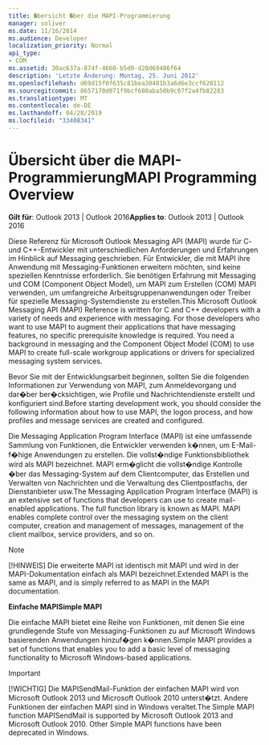 ```yaml
---
title: �bersicht �ber die MAPI-Programmierung
manager: soliver
ms.date: 11/16/2014
ms.audience: Developer
localization_priority: Normal
api_type:
- COM
ms.assetid: 30ac637a-874f-4660-b5d0-d28d69486f64
description: 'Letzte Änderung: Montag, 25. Juni 2012'
ms.openlocfilehash: d69d15f0f635c81bea30401b3a6d6e3ccf620112
ms.sourcegitcommit: 8657170d071f9bcf680aba50b9c07f2a4fb82283
ms.translationtype: MT
ms.contentlocale: de-DE
ms.lasthandoff: 04/28/2019
ms.locfileid: "33408341"
---
```

# <a name="mapi-programming-overview"></a><span data-ttu-id="67ff4-103">Übersicht über die MAPI-Programmierung</span><span class="sxs-lookup"><span data-stu-id="67ff4-103">MAPI Programming Overview</span></span>

  
  
<span data-ttu-id="67ff4-104">**Gilt für**: Outlook 2013 | Outlook 2016</span><span class="sxs-lookup"><span data-stu-id="67ff4-104">**Applies to**: Outlook 2013 | Outlook 2016</span></span> 
  
<span data-ttu-id="67ff4-p101">Diese Referenz für Microsoft Outlook Messaging API (MAPI) wurde für C- und C++-Entwickler mit unterschiedlichen Anforderungen und Erfahrungen im Hinblick auf Messaging geschrieben. Für Entwickler, die mit MAPI ihre Anwendung mit Messaging-Funktionen erweitern möchten, sind keine speziellen Kenntnisse erforderlich. Sie benötigen Erfahrung mit Messaging und COM (Component Object Model), um MAPI zum Erstellen (COM) MAPI verwenden, um umfangreiche Arbeitsgruppenanwendungen oder Treiber für spezielle Messaging-Systemdienste zu erstellen.</span><span class="sxs-lookup"><span data-stu-id="67ff4-p101">This Microsoft Outlook Messaging API (MAPI) Reference is written for C and C++ developers with a variety of needs and experience with messaging. For those developers who want to use MAPI to augment their applications that have messaging features, no specific prerequisite knowledge is required. You need a background in messaging and the Component Object Model (COM) to use MAPI to create full-scale workgroup applications or drivers for specialized messaging system services.</span></span>
  
<span data-ttu-id="67ff4-108">Bevor Sie mit der Entwicklungsarbeit beginnen, sollten Sie die folgenden Informationen zur Verwendung von MAPI, zum Anmeldevorgang und dar�ber ber�cksichtigen, wie Profile und Nachrichtendienste erstellt und konfiguriert sind.</span><span class="sxs-lookup"><span data-stu-id="67ff4-108">Before starting development work, you should consider the following information about how to use MAPI, the logon process, and how profiles and message services are created and configured.</span></span>
  
<span data-ttu-id="67ff4-p102">Die Messaging Application Program Interface (MAPI) ist eine umfassende Sammlung von Funktionen, die Entwickler verwenden k�nnen, um E-Mail-f�hige Anwendungen zu erstellen. Die vollst�ndige Funktionsbibliothek wird als MAPI bezeichnet. MAPI erm�glicht die vollst�ndige Kontrolle �ber das Messaging-System auf dem Clientcomputer, das Erstellen und Verwalten von Nachrichten und die Verwaltung des Clientpostfachs, der Dienstanbieter usw.</span><span class="sxs-lookup"><span data-stu-id="67ff4-p102">The Messaging Application Program Interface (MAPI) is an extensive set of functions that developers can use to create mail-enabled applications. The full function library is known as MAPI. MAPI enables complete control over the messaging system on the client computer, creation and management of messages, management of the client mailbox, service providers, and so on.</span></span>
  
> [!NOTE]
> <span data-ttu-id="67ff4-112">[!HINWEIS] Die erweiterte MAPI ist identisch mit MAPI und wird in der MAPI-Dokumentation einfach als MAPI bezeichnet.</span><span class="sxs-lookup"><span data-stu-id="67ff4-112">Extended MAPI is the same as MAPI, and is simply referred to as MAPI in the MAPI documentation.</span></span> 
  
 <span data-ttu-id="67ff4-113">**Einfache MAPI**</span><span class="sxs-lookup"><span data-stu-id="67ff4-113">**Simple MAPI**</span></span>
  
<span data-ttu-id="67ff4-114">Die einfache MAPI bietet eine Reihe von Funktionen, mit denen Sie eine grundlegende Stufe von Messaging-Funktionen zu auf Microsoft Windows basierenden Anwendungen hinzuf�gen k�nnen.</span><span class="sxs-lookup"><span data-stu-id="67ff4-114">Simple MAPI provides a set of functions that enables you to add a basic level of messaging functionality to Microsoft Windows-based applications.</span></span>
  
> [!IMPORTANT]
> <span data-ttu-id="67ff4-p103">[!WICHTIG] Die MAPISendMail-Funktion der einfachen MAPI wird von Microsoft Outlook 2013 und Microsoft Outlook 2010 unterst�tzt. Andere Funktionen der einfachen MAPI sind in Windows veraltet.</span><span class="sxs-lookup"><span data-stu-id="67ff4-p103">The Simple MAPI function MAPISendMail is supported by Microsoft Outlook 2013 and Microsoft Outlook 2010. Other Simple MAPI functions have been deprecated in Windows.</span></span> 
  

